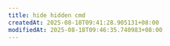 ```yaml
---
title: hide hidden cmd
createdAt: 2025-08-18T09:41:28.905131+08:00
modifiedAt: 2025-08-18T09:46:35.740983+08:00
---
```




